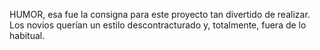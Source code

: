 HUMOR, esa fue la consigna para este proyecto tan divertido de realizar.
Los novios querían un estilo descontracturado y, totalmente, fuera de lo habitual.


